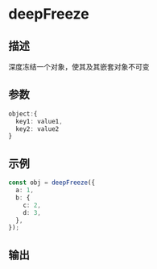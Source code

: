 # deepFreeze

## 描述
深度冻结一个对象，使其及其嵌套对象不可变

## 参数
```ts
object:{
  key1: value1,
  key2: value2
}
```

## 示例
```ts
const obj = deepFreeze({
  a: 1,
  b: {
    c: 2,
    d: 3,
  },
});
```

## 输出